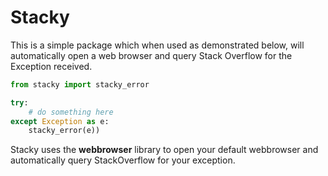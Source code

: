 # Stacky

This is a simple package which when used as demonstrated below, will automatically open a web browser and query Stack Overflow for the Exception received.


```python
from stacky import stacky_error

try:
    # do something here
except Exception as e:
    stacky_error(e))

```

Stacky uses the **webbrowser** library to open your default webbrowser and automatically query StackOverflow for your exception.
 